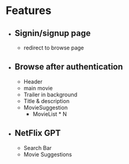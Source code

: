 # Features

* ## Signin/signup page
    - redirect to browse page

* ## Browse after authentication

    - Header
    - main movie
    - Trailer in background
    - Title & description
    - MovieSuggestion
        - MovieList \* N

* ## NetFlix GPT

    - Search Bar
    - Movie Suggestions
